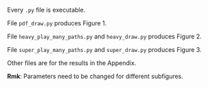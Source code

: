 Every `.py` file is executable.

File `pdf_draw.py` produces Figure 1.

File `heavy_play_many_paths.py` and `heavy_draw.py` produces Figure 2.

File `super_play_many_paths.py` and `super_draw.py` produces Figure 3.

Other files are for the results in the Appendix.

**Rmk**: Parameters need to be changed for different subfigures.